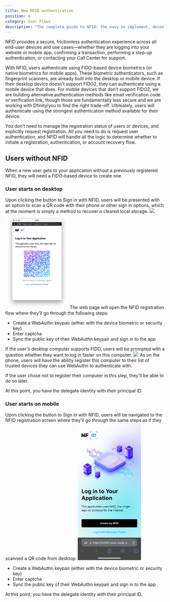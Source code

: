 ```yaml
---
title: New NFID authentication
position: 4
category: User Flows
description: "The complete guide to NFID: the easy to implement, decentralized one-touch MFA and authorization platform."
---
```


NFID provides a secure, frictionless authentication experience across all end-user devices and use cases—whether they are logging into your website or mobile app, confirming a transaction, performing a step-up authentication, or contacting your Call Center for support.

With NFID, users authenticate using FIDO-based device biometrics (or native biometrics for mobile apps). These biometric authenticators, such as fingerprint scanners, are already built into the desktop or mobile device. If their desktop device doesn’t support FIDO2, they can authenticate using a mobile device that does. For mobile devices that don’t support FIDO2, we are building alternative authentication methods like email verification code or verification link, though those are fundamentally less secure and we are working with Dfinity/you to find the right trade-off. Ultimately, users will authenticate using the strongest authentication method available for their device.

You don’t need to manage the registration status of users or devices, and explicitly request registration. All you need to do is request user authentication, and NFID will handle all the logic to determine whether to initiate a registration, authentication, or account recovery flow.

## Users without NFID
When a new user gets to your application without a previously registered NFID, they will need a FIDO-based device to create one.

### User starts on desktop
Upon clicking the button to Sign in with NFID, users will be presented with an option to scan a QR code with their phone or other sign in options, which at the moment is simply a method to recover a cleared local storage.
<img src="sign-in-options.png" style="width:200px;margin:auto;"></img>
<img src="qr-code-desktop.png" style="width:200px;margin:auto;"></img>
The web page will open the NFID registration flow where they'll go through the following steps:
- Create a WebAuthn keypair (either with the device biometric or security key)
- Enter captcha
- Sync the public key of their WebAuthn keypair and sign in to the app

If the user's desktop computer supports FIDO, users will be prompted with a question whether they want to log in faster on this computer.
<img src="sign-in-faster.png" style="width:200px;margin:auto;"></img>
As on the phone, users will have the ability register this computer to their list of trusted devices they can use WebAuthn to authenticate with.

If the user chose not to register their computer in this step, they'll be able to do so later.

At this point, you have the delegate identity with their principal ID.

### User starts on mobile
Upon clicking the button to Sign in with NFID, users will be navigated to the NFID registration screen where they'll go through the same steps as if they scanned a QR code from desktop:
<img src="unknown-mobile.png" style="width:200px;margin:auto;"></img>
- Create a WebAuthn keypair (either with the device biometric or security key)
- Enter captcha
- Sync the public key of their WebAuthn keypair and sign in to the app

At this point, you have the delegate identity with their principal ID.